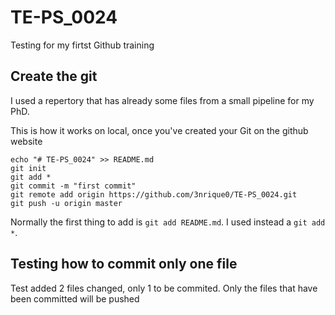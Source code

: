 # TE-PS_0024

Testing for my firtst Github training


## Create the git

I used a repertory that has already some files from a small pipeline for my PhD.


This is how it works on local, once you've created your Git on the github website

	echo "# TE-PS_0024" >> README.md
	git init
	git add *
	git commit -m "first commit"
	git remote add origin https://github.com/3nrique0/TE-PS_0024.git
	git push -u origin master

Normally the first thing to add is `git add README.md`. I used instead a `git add *`.

## Testing how to commit only one file

Test added 2 files changed, only 1 to be commited.
Only the files that have been committed will be pushed
